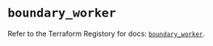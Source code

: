 # `boundary_worker`

Refer to the Terraform Registory for docs: [`boundary_worker`](https://registry.terraform.io/providers/hashicorp/boundary/1.1.8/docs/resources/worker).
